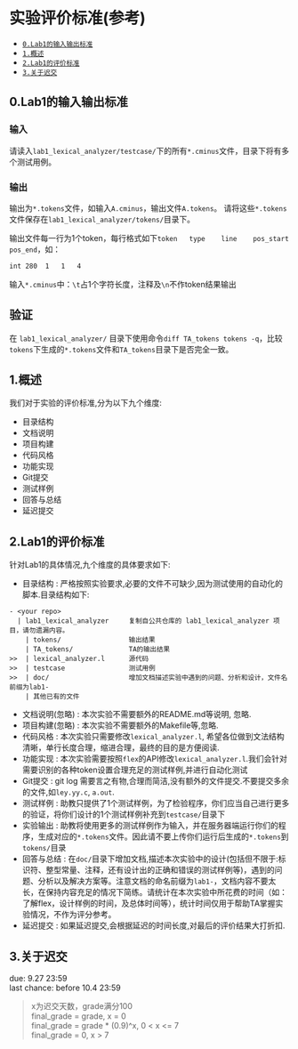 # 实验评价标准(参考)

- <a href="#0">`0.Lab1的输入输出标准`</a>
- <a href="#1">`1.概述`</a>
- <a href="#2">`2.Lab1的评价标准`</a>
- <a href="#3">`3.关于迟交`</a>



<a id="0"/>

## 0.Lab1的输入输出标准

### 输入
请读入`lab1_lexical_analyzer/testcase/`下的所有`*.cminus`文件，目录下将有多个测试用例。



### 输出
输出为`*.tokens`文件，如输入`A.cminus`，输出文件`A.tokens`。
请将这些`*.tokens`文件保存在`lab1_lexical_analyzer/tokens/`目录下。

输出文件每一行为1个token，每行格式如下`token   type    line    pos_start   pos_end`，如：
```sh
int 280  1   1   4
```
输入`*.cminus`中：`\t`占1个字符长度，注释及`\n`不作token结果输出


## 验证

在 `lab1_lexical_analyzer/` 目录下使用命令`diff TA_tokens tokens -q`，比较`tokens`下生成的`*.tokens`文件和`TA_tokens`目录下是否完全一致。


<a id="1"/>

## 1.概述

我们对于实验的评价标准,分为以下九个维度:

- 目录结构
- 文档说明
- 项目构建
- 代码风格
- 功能实现
- Git提交
- 测试样例
- 回答与总结
- 延迟提交

<a id="2"/>

## 2.Lab1的评价标准

针对Lab1的具体情况,九个维度的具体要求如下:

- 目录结构 : 严格按照实验要求,必要的文件不可缺少,因为测试使用的自动化的脚本.目录结构如下:

``` text
- <your repo>
  | lab1_lexical_analyzer     复制自公共仓库的 lab1_lexical_analyzer 项目，请勿遗漏内容。
    | tokens/                 输出结果
    | TA_tokens/              TA的输出结果
>>  | lexical_analyzer.l      源代码
>>  | testcase                测试用例
>>  | doc/                    增加文档描述实验中遇到的问题、分析和设计，文件名前缀为lab1-
    | 其他已有的文件
```

- 文档说明(忽略) : 本次实验不需要额外的README.md等说明, 忽略.
- 项目构建(忽略) : 本次实验不需要额外的Makefile等,忽略.
- 代码风格 : 本次实验只需要修改`lexical_analyzer.l`, 希望各位做到文法结构清晰，单行长度合理，缩进合理，最终的目的是方便阅读.
- 功能实现 : 本次实验需要按照`flex`的API修改`lexical_analyzer.l`.我们会针对需要识别的各种token设置合理充足的测试样例,并进行自动化测试
- Git提交 : git log 需要言之有物,合理而简洁,没有额外的文件提交.不要提交多余的文件,如`ley.yy.c`, `a.out`.
- 测试样例 : 助教只提供了1个测试样例，为了检验程序，你们应当自己进行更多的验证，将你们设计的1个测试样例补充到`testcase/`目录下
- 实验输出 : 助教将使用更多的测试样例作为输入，并在服务器端运行你们的程序，生成对应的`*.tokens`文件。因此请不要上传你们运行后生成的`*.tokens`到`tokens/`目录
- 回答与总结 : 在`doc/`目录下增加文档,描述本次实验中的设计(包括但不限于:标识符、整型常量、注释，还有设计出的正确和错误的测试样例等)，遇到的问题、分析以及解决方案等。注意文档的命名前缀为`lab1-`，文档内容不要太长，在保持内容充足的情况下简练。请统计在本次实验中所花费的时间（如：了解flex，设计样例的时间，及总体时间等），统计时间仅用于帮助TA掌握实验情况，不作为评分参考。
- 延迟提交 : 如果延迟提交,会根据延迟的时间长度,对最后的评价结果大打折扣.


<a id="3"/>

## 3.关于迟交
due: 9.27 23:59  
last chance: before 10.4 23:59

> x为迟交天数，grade满分100  
final_grade = grade, x = 0  
final_grade = grade * (0.9)^x, 0 < x <= 7  
final_grade = 0, x > 7  